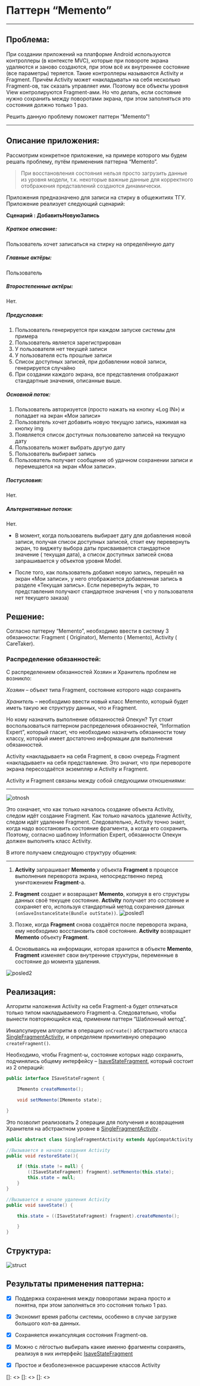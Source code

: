 ﻿# Паттерн “Memento”

----
## Проблема:
При создании приложений на платформе Android используются контроллеры (в контексте MVC), которые при повороте экрана удаляются и заново создаются, при этом всё их внутреннее состояние (все параметры) теряется. Такие контроллеры называются Activity и Fragment. Причём Activity может «накладывать» на себя несколько Fragment-ов, так сказать управляет ими. Поэтому все объекты уровня View контролируются Fragment-ами. Но что делать, если состояние нужно сохранить между поворотами экрана, при этом заполняться это состояния должно только 1 раз. 

Решить данную проблему поможет паттерн “Memento”!



----
## Описание приложения:
Рассмотрим конкретное приложение, на примере которого мы будем решать проблему, путём применения паттерна “Memento”. 

>При восстановления состояния нельзя просто загрузить данные из уровня модели, т.к. некоторые важные данные для корректного отображения представлений  создаются динамически.

Приложения предназначено для записи на стирку в общежитиях ТГУ.  Приложение реализует следующий сценарий:

**Сценарий : ДобавитьНовуюЗапись**

##### _Краткое описание:_

Пользователь хочет записаться на стирку на определённую дату

##### _Главные актёры:_

Пользователь

##### _Второстепенные актёры:_

Нет.

##### _Предусловия:_

1. Пользователь генерируется при каждом запуске системы для примера
2. Пользователь является зарегистрирован
3. У пользователя нет текущей записи
4. У пользователя есть прошлые записи
5. Список доступных записей, при добавлении новой записи, генерируется случайно
6. При создании каждого экрана, все представления отображают стандартные значения, описанные выше.

#####  _Основной поток:_

1. Пользователь авторизуется (просто нажать на кнопку «Log IN») и попадает на экран «Мои записи»
2. Пользователь хочет добавить новую текущую запись, нажимая на кнопку img
3. Появляется список доступных пользователю записей на текущую дату
4. Пользователь может выбрать другую дату
5. Пользователь выбирает запись
6. Пользователь получает сообщение об удачном сохранении записи и перемещается на экран «Мои записи». 

##### _Постусловия:_

Нет.

##### _Альтернативные потоки:_

Нет.

* В момент, когда пользователь выбирает дату для добавления новой записи, получая список доступных записей, стоит ему перевернуть экран, то виджету выбора даты  присваивается стандартное значение ( текущая дата), а список доступных записей снова запрашивается у объектов уровня Model. 

* После того, как пользователь добавил новую запись, перешёл на экран «Мои записи», у него отображается добавленная запись в разделе «Текущая запись». Если перевернуть экран, то представления получают стандартное значения ( что у пользователя нет текущего заказа) 

## Решение:

Согласно паттерну “Memento”, необходимо ввести в систему 3 обязанности: Fragment ( Originator), Memento ( Memento), Activity ( CareTaker).

### Распределение обязанностей:

С распределением обязанностей Хозяин и Хранитель проблем не возникло: 

_Хозяин_ – объект типа Fragment, состояние которого надо сохранять

_Хранитель_ – необходимо ввести новый класс Memento, который будет иметь такую же структуру данных, что и Fragment.

Но кому назначить выполнение обязанностей Опекун? 
Тут стоит воспользоваться паттерном распределения обязанностей, “Information Expert”, который гласит, что необходимо назначить обязанности тому классу, который имеет достаточно информации для выполнения обязанностей. 

Activity «накладывает» на себя Fragment, в свою очередь Fragment «накладывает» на себя представление. Это значит, что при перевороте экрана пересоздаётся экземпляр и Activity и Fragment. 

Activity и Fragment связаны между собой следующими отношениями:
___

![otnosh](./images/act_frg.png)

Это означает, что как только началось создание объекта Activity, следом идёт создание Fragment. Как только началось удаление Activity, следом идёт удаление Fragment. Следовательно, Activity точно знает, когда надо восстановить состояние фрагмента, а когда его сохранить. Поэтому, согласно шаблону Information Expert, обязанности Опекун должен выполнять класс Activity. 

В итоге получаем следующую структуру общения:
___

1. **Activity** запрашивает **Memento** у объекта **Fragment** в процессе выполнения переворота экрана, непосредственно перед уничтожением **Fragment**-а. 
2. **Fragment** создает и возвращает **Memento**, копируя в его структуры данных своё текущее состояние. **Activity** получает это состояние и сохраняет его, используя стандартный метод сохранения данных     ```(onSaveInstanceState(Bundle outState))```.
![posled1](./images/posled1.png)

3. Позже, когда **Fragment** снова создаётся после переворота экрана, ему необходимо восстановить своё состояние. **Activity** возвращает **Memento** объекту **Fragment**.
4. Основываясь на информации, которая хранится в объекте **Memento**, **Fragment** изменяет свои внутренние структуры, переменные в состояние до момента удаления.

![posled2](./images/posled2.png)


## Реализация:

Алгоритм наложения Activity на себя Fragment-а будет отличаться только типом накладываемого Fragment-а. Следовательно, чтобы вынести повторяющийся код, применим паттерн “Шаблонный метод”.

Инкапсулируем алгоритм в операцию  ```onCreate()``` абстрактного класса [SingleFragmentActivity][SingleFragmentActivity], и определяем примитивную операцию ```createFragment()```. 

Необходимо, чтобы Fragment-ы, состояние которых надо сохранить, подчинялись общему интерфейсу – [IsaveStateFragment][IsaveStateFragment], который состоит из 2 операций:


``` java 
public interface ISaveStateFragment {

    IMemento createMemento();

    void setMemento(IMemento state);

}
```
Это позволит реализовать 2 операции для получения и возвращения Хранителя на абстрактном уровне в [SingleFragmentActivity][SingleFragmentActivity] .



``` java 
public abstract class SingleFragmentActivity extends AppCompatActivity {

//Вызывается в начале создания Activity
public void restoreState(){

    if (this.state != null) {
        ((ISaveStateFragment) fragment).setMemento(this.state);
        this.state = null;
    }
}
```



``` java
//Вызывается в начале удаления Activity
public void saveState() {

    this.state = ((ISaveStateFragment) fragment).createMemento();

    }
}
```
## Структура:

![struct](./images/struct.png)

## Результаты применения паттерна:

- [x] Поддержка сохранения между поворотами экрана просто и понятна, при этом заполняться это состояния только 1 раз.
- [x] Экономит время работы системы, особенно в случае загрузке большого кол-ва данных.
- [x] Сохраняется инкапсуляция состояния Fragment-ов.
- [x] Можно с лёгостью выбирать какие именно фрагменты сохранять, реализуя в них интерфейс [IsaveStateFragment][IsaveStateFragment]
- [x] Простое и безболезненное расширение классов Activity 




 [allClasses]: <https://github.com/evgenich95/CourseWork/tree/master/app/src/main/java/ru/coursework/coursework>
 [SingleFragmentActivity]: <https://github.com/evgenich95/CourseWork/blob/master/app/src/main/java/ru/coursework/coursework/UI/SingleFragmentActivity.java>
 [MakeOrderActivity]: <https://github.com/evgenich95/CourseWork/blob/master/app/src/main/java/ru/coursework/coursework/UI/MakeOrderActivity.java>
 [ListOrderActivity]: <https://github.com/evgenich95/CourseWork/blob/master/app/src/main/java/ru/coursework/coursework/UI/ListOrderActivity.java>
 [ISaveStateFragment]: <https://github.com/evgenich95/CourseWork/blob/master/app/src/main/java/ru/coursework/coursework/UI/fragment/ISaveStateFragment.java>
 [ListOrderFragment]: <https://github.com/evgenich95/CourseWork/blob/master/app/src/main/java/ru/coursework/coursework/UI/fragment/ListOrderFragment.java>
 [MakeOrderFragment]: <https://github.com/evgenich95/CourseWork/blob/master/app/src/main/java/ru/coursework/coursework/UI/fragment/MakeOrderFragment.java>
 [IMemento]: <https://github.com/evgenich95/CourseWork/blob/master/app/src/main/java/ru/coursework/coursework/entity/Memento/IMemento.java>
 [ListOrderFragmentIMemento]: <https://github.com/evgenich95/CourseWork/blob/master/app/src/main/java/ru/coursework/coursework/entity/Memento/ListOrderFragmentIMemento.java>
 [MakeOrderFragmentIMemento]: <https://github.com/evgenich95/CourseWork/blob/master/app/src/main/java/ru/coursework/coursework/entity/Memento/MakeOrderFragmentIMemento.java>
 []: <>
 []: <>
 []: <>
